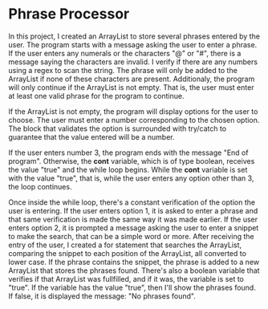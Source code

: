 # Phrase Processor

In this project, I created an ArrayList to store several phrases entered by the user. The program starts with a message asking the user to enter a phrase. If the user enters any numerals or the characters "@" or "#", there is a message saying the characters are invalid. I verify if there are any numbers using a regex to scan the string. The phrase will only be added to the ArrayList if none of these characters are present. Additionaly, the program will only continue if the ArrayList is not empty. That is, the user must enter at least one valid phrase for the program to continue.

If the ArrayList is not empty, the program will display options for the user to choose. The user must enter a number corresponding to the chosen option. The block that validates the option is surrounded with try/catch to guarantee that the value entered will be a number.

If the user enters number 3, the program ends with the message "End of program". Otherwise, the **cont** variable, which is of type boolean, receives the value "true" and the while loop begins. While the **cont** variable is set with the value "true", that is, while the user enters any option other than 3, the loop continues.

Once inside the while loop, there's a constant verification of the option the user is entering. If the user enters option 1, it is asked to enter a phrase and that same verification is made the same way it was made earlier. If the user enters option 2, it is prompted a message asking the user to enter a snippet to make the search, that can be a simple word or more. After receiving the entry of the user, I created a for statement that searches the ArrayList, comparing the snippet to each position of the ArrayList, all converted to lower case. If the phrase contains the snippet, the phrase is added to a new ArrayList that stores the phrases found. There's also a boolean variable that verifies if that ArrayList was fullfilled, and if it was, the variable is set to "true". If the variable has the value "true", then I'll show the phrases found. If false, it is displayed the message: "No phrases found".
